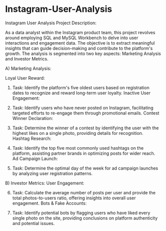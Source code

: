 # Instagram-User-Analysis

Instagram User Analysis Project Description:

As a data analyst within the Instagram product team, this project revolves around employing SQL and MySQL Workbench to delve into user interactions and engagement data. The objective is to extract meaningful insights that can guide decision-making and contribute to the platform's growth. The analysis is segmented into two key aspects: Marketing Analysis and Investor Metrics.

A) Marketing Analysis:

Loyal User Reward:

1. Task: Identify the platform's five oldest users based on registration dates to recognize and reward long-term user loyalty.
Inactive User Engagement:

2. Task: Identify users who have never posted on Instagram, facilitating targeted efforts to re-engage them through promotional emails.
Contest Winner Declaration:

3. Task: Determine the winner of a contest by identifying the user with the highest likes on a single photo, providing details for recognition.
Hashtag Research:

4. Task: Identify the top five most commonly used hashtags on the platform, assisting partner brands in optimizing posts for wider reach.
Ad Campaign Launch:

5. Task: Determine the optimal day of the week for ad campaign launches by analyzing user registration patterns.

B) Investor Metrics:
  User Engagement:

6. Task: Calculate the average number of posts per user and provide the total photos-to-users ratio, offering insights into overall user engagement.
Bots & Fake Accounts:

7. Task: Identify potential bots by flagging users who have liked every single photo on the site, providing conclusions on platform authenticity and potential issues.
